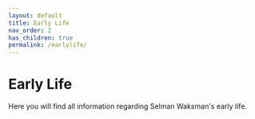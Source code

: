 ```yaml
---
layout: default
title: Early Life
nav_order: 2
has_children: true
permalink: /earlylife/
---
```


# Early Life

Here you will find all information regarding Selman Waksman's early life.
